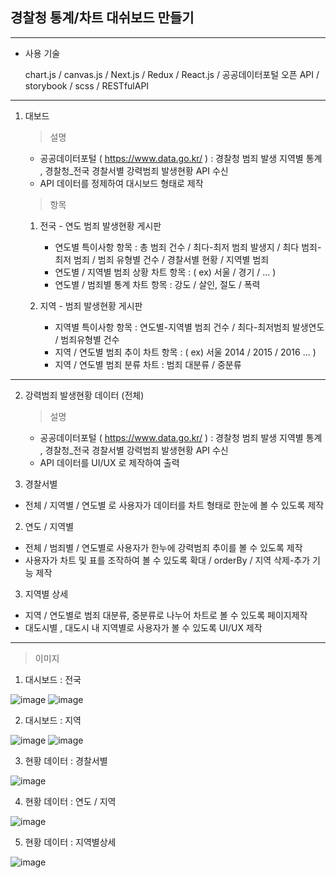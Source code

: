 ## 경찰청 통계/차트 대쉬보드 만들기

---

- 사용 기술

  chart.js / canvas.js / Next.js / Redux / React.js /
  공공데이터포털 오픈 API / storybook / scss / RESTfulAPI

---

1. 대보드

   > 설명

   - 공공데이터포털 ( https://www.data.go.kr/ ) : 경찰청 범죄 발생 지역별 통계 , 경찰청\_전국 경찰서별 강력범죄 발생현황 API 수신
   - API 데이터를 정제하여 대시보드 형태로 제작

   > 항목

   1. 전국 - 연도 범죄 발생현황 게시판

      - 연도별 특이사항 항목 : 총 범죄 건수 / 최다-최저 범죄 발생지 / 최다 범죄-최저 범죄 / 범죄 유형별 건수 / 경찰서별 현황 / 지역별 범죄
      - 연도별 / 지역별 범죄 상황 차트 항목 : ( ex) 서울 / 경기 / ... )
      - 연도별 / 범죄별 통계 차트 항목 : 강도 / 살인, 절도 / 폭력

   2. 지역 - 범죄 발생현황 게시판

      - 지역별 특이사항 항목 : 연도별-지역별 범죄 건수 / 최다-최저범죄 발생연도 / 범죄유형별 건수
      - 지역 / 연도별 범죄 추이 차트 항목 : ( ex) 서울 2014 / 2015 / 2016 ... )
      - 지역 / 연도별 범죄 분류 차트 : 범죄 대분류 / 중분류

---

2. 강력범죄 발생현황 데이터 (전체)

   > 설명

   - 공공데이터포털 ( https://www.data.go.kr/ ) : 경찰청 범죄 발생 지역별 통계 , 경찰청\_전국 경찰서별 강력범죄 발생현황 API 수신
   - API 데이터를 UI/UX 로 제작하여 출력

1. 경찰서별

- 전체 / 지역별 / 연도별 로 사용자가 데이터를 차트 형태로 한눈에 볼 수 있도록 제작

2.  연도 / 지역별

- 전체 / 범죄별 / 연도별로 사용자가 한누에 강력범죄 추이를 볼 수 있도록 제작
- 사용자가 차트 및 표를 조작하여 볼 수 있도록 확대 / orderBy / 지역 삭제-추가 기능 제작

3.  지역별 상세

- 지역 / 연도별로 범죄 대분류, 중분류로 나누어 차트로 볼 수 있도록 페이지제작
- 대도시별 , 대도시 내 지역별로 사용자가 볼 수 있도록 UI/UX 제작

---

> 이미지

1. 대시보드 : 전국

![image](https://github.com/dahun428-fx/next_canvas/assets/70366042/09c7d142-b318-43d3-971c-24f09ab787ce)
![image](https://github.com/dahun428-fx/next_canvas/assets/70366042/f3f5330e-2c70-4541-ac74-f807e36376d0)

2. 대시보드 : 지역

![image](https://github.com/dahun428-fx/next_canvas/assets/70366042/4be0a7fc-542d-4f72-a04b-0757399c490f)
![image](https://github.com/dahun428-fx/next_canvas/assets/70366042/de903300-b788-4a02-81ba-0840c80441e6)

3. 현황 데이터 : 경찰서별

![image](https://github.com/dahun428-fx/next_canvas/assets/70366042/50494d2d-6560-44c9-8463-4c19f2588134)

4. 현황 데이터 : 연도 / 지역

![image](https://github.com/dahun428-fx/next_canvas/assets/70366042/b9a3451a-61d3-401e-8324-87266b526c62)

5. 현황 데이터 : 지역별상세

![image](https://github.com/dahun428-fx/next_canvas/assets/70366042/b3141f72-42e1-40eb-b957-e06cdee01859)
